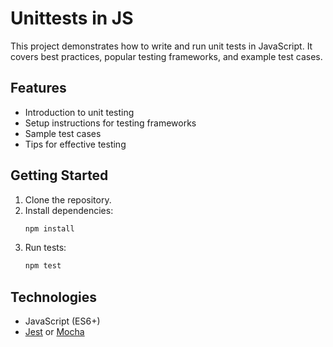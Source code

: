 # Unittests in JS

This project demonstrates how to write and run unit tests in JavaScript. It covers best practices, popular testing frameworks, and example test cases.

## Features

- Introduction to unit testing
- Setup instructions for testing frameworks
- Sample test cases
- Tips for effective testing

## Getting Started

1. Clone the repository.
2. Install dependencies:
    ```bash
    npm install
    ```
3. Run tests:
    ```bash
    npm test
    ```

## Technologies

- JavaScript (ES6+)
- [Jest](https://jestjs.io/) or [Mocha](https://mochajs.org/)
